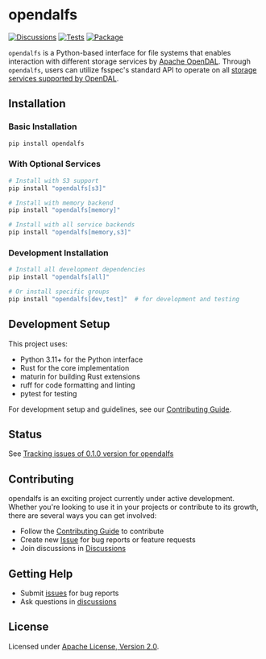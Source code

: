 # opendalfs

[![Discussions](https://img.shields.io/github/discussions/fsspec/opendalfs)](https://github.com/fsspec/opendalfs/discussions)
[![Tests](https://github.com/fsspec/opendalfs/actions/workflows/tests.yml/badge.svg)](https://github.com/fsspec/opendalfs/actions/workflows/tests.yml)
[![Package](https://github.com/fsspec/opendalfs/actions/workflows/package.yml/badge.svg)](https://github.com/fsspec/opendalfs/actions/workflows/package.yml)


`opendalfs` is a Python-based interface for file systems that enables interaction with different storage services by [Apache OpenDAL](https://github.com/apache/opendal). Through `opendalfs`, users can utilize fsspec's standard API to operate on all [storage services supported by OpenDAL](https://docs.rs/opendal/latest/opendal/services/index.html).

## Installation

### Basic Installation
```bash
pip install opendalfs
```

### With Optional Services
```bash
# Install with S3 support
pip install "opendalfs[s3]"

# Install with memory backend
pip install "opendalfs[memory]"

# Install with all service backends
pip install "opendalfs[memory,s3]"
```

### Development Installation
```bash
# Install all development dependencies
pip install "opendalfs[all]"

# Or install specific groups
pip install "opendalfs[dev,test]"  # for development and testing
```

## Development Setup

This project uses:
- Python 3.11+ for the Python interface
- Rust for the core implementation
- maturin for building Rust extensions
- ruff for code formatting and linting
- pytest for testing

For development setup and guidelines, see our [Contributing Guide](CONTRIBUTING.md).

## Status

See [Tracking issues of 0.1.0 version for opendalfs](https://github.com/fsspec/opendalfs/issues/6)

## Contributing

opendalfs is an exciting project currently under active development. Whether you're looking to use it in your projects or contribute to its growth, there are several ways you can get involved:

- Follow the [Contributing Guide](CONTRIBUTING.md) to contribute
- Create new [Issue](https://github.com/fsspec/opendalfs/issues/new) for bug reports or feature requests
- Join discussions in [Discussions](https://github.com/fsspec/opendalfs/discussions)

## Getting Help

- Submit [issues](https://github.com/fsspec/opendalfs/issues/new/choose) for bug reports
- Ask questions in [discussions](https://github.com/fsspec/opendalfs/discussions/new?category=q-a)

## License

Licensed under [Apache License, Version 2.0](./LICENSE).
